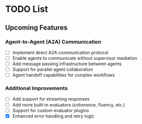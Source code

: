 # TODO List

## Upcoming Features

### Agent-to-Agent (A2A) Communication
- [ ] Implement direct A2A communication protocol
- [ ] Enable agents to communicate without supervisor mediation
- [ ] Add message passing infrastructure between agents
- [ ] Support for parallel agent collaboration
- [ ] Agent handoff capabilities for complex workflows

### Additional Improvements
- [ ] Add support for streaming responses
- [ ] Add more built-in evaluators (coherence, fluency, etc.)
- [ ] Support for custom evaluator plugins
- [x] Enhanced error handling and retry logic
